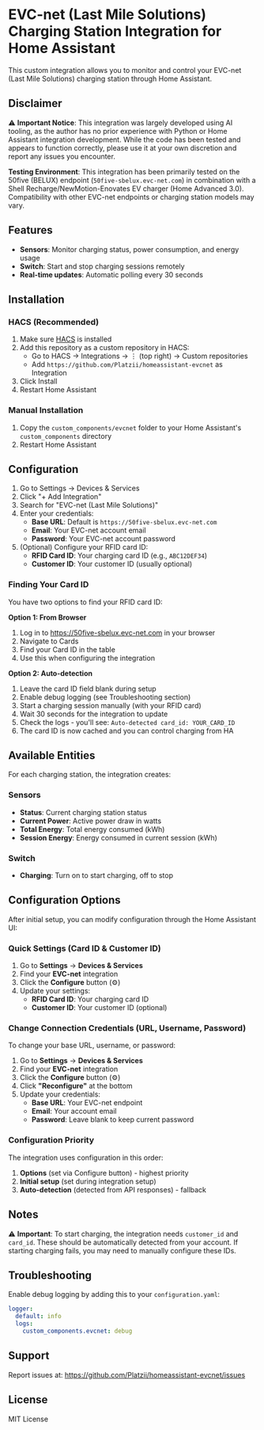 # EVC-net (Last Mile Solutions) Charging Station Integration for Home Assistant

This custom integration allows you to monitor and control your EVC-net (Last Mile Solutions) charging station through Home Assistant.

## Disclaimer

⚠️ **Important Notice**: This integration was largely developed using AI tooling, as the author has no prior experience with Python or Home Assistant integration development. While the code has been tested and appears to function correctly, please use it at your own discretion and report any issues you encounter.

**Testing Environment**: This integration has been primarily tested on the 50five (BELUX) endpoint (`50five-sbelux.evc-net.com`) in combination with a Shell Recharge/NewMotion-Enovates EV charger (Home Advanced 3.0). Compatibility with other EVC-net endpoints or charging station models may vary.

## Features

- **Sensors**: Monitor charging status, power consumption, and energy usage
- **Switch**: Start and stop charging sessions remotely
- **Real-time updates**: Automatic polling every 30 seconds

## Installation

### HACS (Recommended)

1. Make sure [HACS](https://hacs.xyz/) is installed
2. Add this repository as a custom repository in HACS:
   - Go to HACS → Integrations → ⋮ (top right) → Custom repositories
   - Add `https://github.com/Platzii/homeassistant-evcnet` as Integration
3. Click Install
4. Restart Home Assistant

### Manual Installation

1. Copy the `custom_components/evcnet` folder to your Home Assistant's `custom_components` directory
2. Restart Home Assistant

## Configuration

1. Go to Settings → Devices & Services
2. Click "+ Add Integration"
3. Search for "EVC-net (Last Mile Solutions)"
4. Enter your credentials:
   - **Base URL**: Default is `https://50five-sbelux.evc-net.com`
   - **Email**: Your EVC-net account email
   - **Password**: Your EVC-net account password
5. (Optional) Configure your RFID card ID:
   - **RFID Card ID**: Your charging card ID (e.g., `ABC12DEF34`)
   - **Customer ID**: Your customer ID (usually optional)

### Finding Your Card ID

You have two options to find your RFID card ID:

**Option 1: From Browser**
1. Log in to https://50five-sbelux.evc-net.com in your browser
2. Navigate to Cards
3. Find your Card ID in the table
4. Use this when configuring the integration

**Option 2: Auto-detection**
1. Leave the card ID field blank during setup
2. Enable debug logging (see Troubleshooting section)
3. Start a charging session manually (with your RFID card)
4. Wait 30 seconds for the integration to update
5. Check the logs - you'll see: `Auto-detected card_id: YOUR_CARD_ID`
6. The card ID is now cached and you can control charging from HA

## Available Entities

For each charging station, the integration creates:

### Sensors
- **Status**: Current charging station status
- **Current Power**: Active power draw in watts
- **Total Energy**: Total energy consumed (kWh)
- **Session Energy**: Energy consumed in current session (kWh)

### Switch
- **Charging**: Turn on to start charging, off to stop

## Configuration Options

After initial setup, you can modify configuration through the Home Assistant UI:

### Quick Settings (Card ID & Customer ID)

1. Go to **Settings** → **Devices & Services**
2. Find your **EVC-net** integration
3. Click the **Configure** button (⚙️)
4. Update your settings:
   - **RFID Card ID**: Your charging card ID
   - **Customer ID**: Your customer ID (optional)

### Change Connection Credentials (URL, Username, Password)

To change your base URL, username, or password:

1. Go to **Settings** → **Devices & Services**
2. Find your **EVC-net** integration
3. Click the **Configure** button (⚙️)
4. Click **"Reconfigure"** at the bottom
5. Update your credentials:
   - **Base URL**: Your EVC-net endpoint
   - **Email**: Your account email
   - **Password**: Leave blank to keep current password

### Configuration Priority

The integration uses configuration in this order:
1. **Options** (set via Configure button) - highest priority
2. **Initial setup** (set during integration setup)
3. **Auto-detection** (detected from API responses) - fallback

## Notes

⚠️ **Important**: To start charging, the integration needs `customer_id` and `card_id`. These should be automatically detected from your account. If starting charging fails, you may need to manually configure these IDs.

## Troubleshooting

Enable debug logging by adding this to your `configuration.yaml`:

```yaml
logger:
  default: info
  logs:
    custom_components.evcnet: debug
```

## Support

Report issues at: https://github.com/Platzii/homeassistant-evcnet/issues

## License

MIT License

